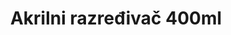 ---
layout: product
title: "Akrilni razređivač 400ml"
price: "1700" 
desc: "Razređivač 400mL"
img_path: "/assets/img/RC702.webp"
brand: "AK "
available: true
special_offer: false
new: false
soon: false
cat: "020000"
subcat: "020200"
subsubcat: "020201"
sifra: "RC702"
popular: false
spec: false
---